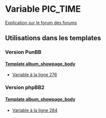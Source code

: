 # Variable PIC_TIME
[Explication sur le forum des forums](http://forum.forumactif.com/t294113-listing-des-variables#PIC_TIME)
## Utilisations dans les templates
### Version PunBB
#### [Template album_showpage_body](punbb/album_showpage_body.md)
* [Variable à la ligne 276](../punbb/album_showpage_body.tpl#L276)
### Version phpBB2
#### [Template album_showpage_body](subsilver/album_showpage_body.md)
* [Variable à la ligne 284](../subsilver/album_showpage_body.tpl#L284)
